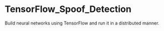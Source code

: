 # TensorFlow_Spoof_Detection
Build neural networks using TensorFlow and run it in a distributed manner.
